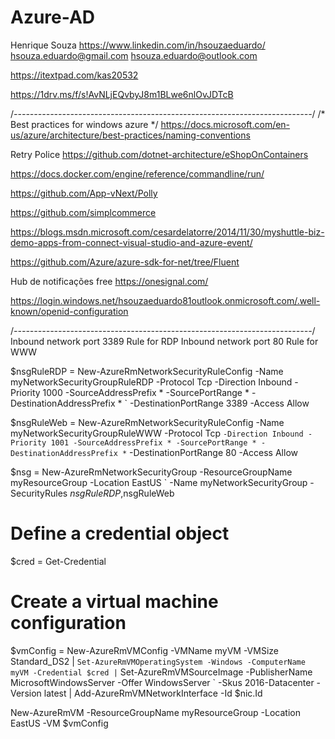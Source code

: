 # Azure-AD

Henrique Souza
https://www.linkedin.com/in/hsouzaeduardo/
hsouza.eduardo@gmail.com
hsouza.eduardo@outlook.com


https://itextpad.com/kas20532

https://1drv.ms/f/s!AvNLjEQvbyJ8m1BLwe6nlOvJDTcB


/*--------------------------------------------------------------------------*/
/* Best practices for windows azure */
https://docs.microsoft.com/en-us/azure/architecture/best-practices/naming-conventions

Retry Police
https://github.com/dotnet-architecture/eShopOnContainers

https://docs.docker.com/engine/reference/commandline/run/ 

https://github.com/App-vNext/Polly

https://github.com/simplcommerce 

https://blogs.msdn.microsoft.com/cesardelatorre/2014/11/30/myshuttle-biz-demo-apps-from-connect-visual-studio-and-azure-event/

https://github.com/Azure/azure-sdk-for-net/tree/Fluent

Hub de notificações free
https://onesignal.com/ 

https://login.windows.net/hsouzaeduardo81outlook.onmicrosoft.com/.well-known/openid-configuration

/*--------------------------------------------------------------------------*/
Inbound network port 3389 Rule for RDP
Inbound network port 80 Rule for WWW

$nsgRuleRDP = New-AzureRmNetworkSecurityRuleConfig -Name myNetworkSecurityGroupRuleRDP  -Protocol Tcp 
    -Direction Inbound -Priority 1000 -SourceAddressPrefix * -SourcePortRange * -DestinationAddressPrefix * `
    -DestinationPortRange 3389 -Access Allow

$nsgRuleWeb = New-AzureRmNetworkSecurityRuleConfig -Name myNetworkSecurityGroupRuleWWW  -Protocol Tcp `
    -Direction Inbound -Priority 1001 -SourceAddressPrefix * -SourcePortRange * -DestinationAddressPrefix * `
    -DestinationPortRange 80 -Access Allow

$nsg = New-AzureRmNetworkSecurityGroup -ResourceGroupName myResourceGroup -Location EastUS `
    -Name myNetworkSecurityGroup -SecurityRules $nsgRuleRDP,$nsgRuleWeb

# Define a credential object
$cred = Get-Credential

# Create a virtual machine configuration
$vmConfig = New-AzureRmVMConfig -VMName myVM -VMSize Standard_DS2 | `
    Set-AzureRmVMOperatingSystem -Windows -ComputerName myVM -Credential $cred | `
    Set-AzureRmVMSourceImage -PublisherName MicrosoftWindowsServer -Offer WindowsServer `
    -Skus 2016-Datacenter -Version latest | Add-AzureRmVMNetworkInterface -Id $nic.Id


New-AzureRmVM -ResourceGroupName myResourceGroup -Location EastUS -VM $vmConfig
